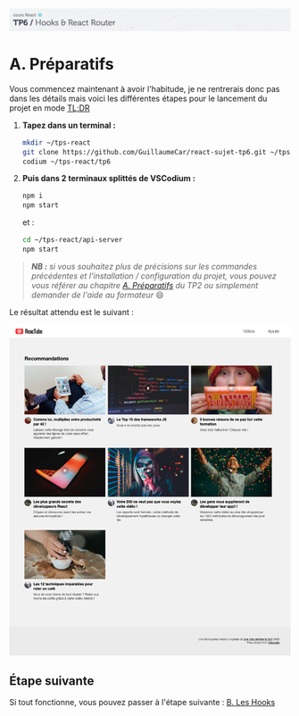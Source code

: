 <img src="images/readme/header-small.jpg" >

# A. Préparatifs <!-- omit in toc -->

Vous commencez maintenant à avoir l'habitude, je ne rentrerais donc pas dans les détails mais voici les différentes étapes pour le lancement du projet en mode [TL;DR](https://en.wiktionary.org/wiki/tl;dr)

1. **Tapez dans un terminal :**
	```bash
	mkdir ~/tps-react
	git clone https://github.com/GuillaumeCar/react-sujet-tp6.git ~/tps-react/tp6
	codium ~/tps-react/tp6
	```
2. **Puis dans 2 terminaux splittés de VSCodium :**
	```bash
	npm i
	npm start
	```
	et :
	```bash
	cd ~/tps-react/api-server
	npm start
	```

> _**NB :** si vous souhaitez plus de précisions sur les commandes précédentes et l'installation  / configuration du projet, vous pouvez vous référer au chapitre [A. Préparatifs](https://framagit.org/cours-react/tp2/-/blob/master/A-preparatifs.md) du TP2 ou simplement demander de l'aide au formateur_ 😄

Le résultat attendu est le suivant :

<img src="images/readme/screen-00.png" >

## Étape suivante <!-- omit in toc -->
Si tout fonctionne, vous pouvez passer à l'étape suivante : [B. Les Hooks](B-hooks.md)